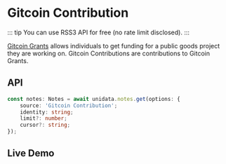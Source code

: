 # Gitcoin Contribution

<Logos type="Notes" :names="['Gitcoin', 'Ethereum', 'Polygon', 'RSS3']" />

::: tip
You can use RSS3 API for free (no rate limit disclosed).
:::

[Gitcoin Grants](https://gitcoin.co/grants/explorer/) allows individuals to get funding for a public goods project they are working on. Gitcoin Contributions are contributions to Gitcoin Grants.

## API

```ts
const notes: Notes = await unidata.notes.get(options: {
    source: 'Gitcoin Contribution';
    identity: string;
    limit?: number;
    cursor?: string;
});
```

## Live Demo

<Notes :source="'Gitcoin Contribution'" :defaultIdentity="'0xC8b960D09C0078c18Dcbe7eB9AB9d816BcCa8944'" />
